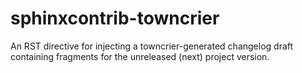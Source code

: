 # sphinxcontrib-towncrier

An RST directive for injecting a towncrier-generated changelog draft containing fragments for the unreleased (next) project version.
